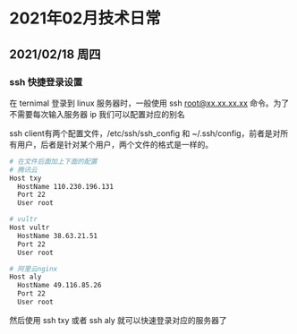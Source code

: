 # 2021年02月技术日常

## 2021/02/18 周四
### ssh 快捷登录设置
在 ternimal 登录到 linux 服务器时，一般使用 ssh root@xx.xx.xx.xx 命令。为了不需要每次输入服务器 ip 我们可以配置对应的别名

ssh client有两个配置文件，/etc/ssh/ssh_config 和 ~/.ssh/config，前者是对所有用户，后者是针对某个用户，两个文件的格式是一样的。

```bash
# 在文件后面加上下面的配置
# 腾讯云
Host txy
  HostName 110.230.196.131
  Port 22
  User root

# vultr 
Host vultr
  HostName 38.63.21.51
  Port 22
  User root

# 阿里云nginx
Host aly
  HostName 49.116.85.26
  Port 22
  User root
```
然后使用 ssh txy 或者 ssh aly 就可以快速登录对应的服务器了

